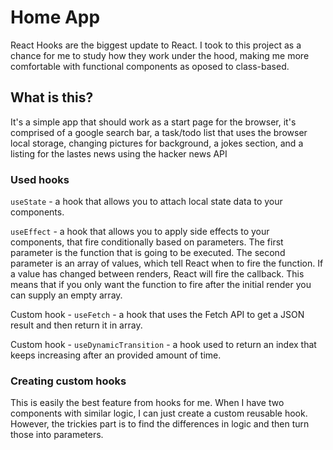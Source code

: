 # Home App

React Hooks are the biggest update to React.
I took to this project as a chance for me to study how they work under the hood, making me more comfortable with functional components as oposed to class-based.

## What is this?

It's a simple app that should work as a start page for the browser, it's comprised of a google search bar, a task/todo list that uses the browser local storage, changing pictures for background, a jokes section, and a listing for the lastes news using the hacker news API

### Used hooks

`useState` - a hook that allows you to attach local state data to your components.

`useEffect` - a hook that allows you to apply side effects to your components, that fire conditionally based on parameters.
The first parameter is the function that is going to be executed.
The second parameter is an array of values, which tell React when to fire the function. If a value has changed between renders, React will fire the callback. This means that
if you only want the function to fire after the initial render you can supply an empty array.

Custom hook - `useFetch` - a hook that uses the Fetch API to get a JSON result and then return it in array.

Custom hook - `useDynamicTransition` - a hook used to return an index that keeps increasing after an provided amount of time.

### Creating custom hooks

This is easily the best feature from hooks for me. When I have two components with similar logic, I can just create a custom reusable hook. However, the trickies part is to find the differences in logic and then turn those into parameters.
